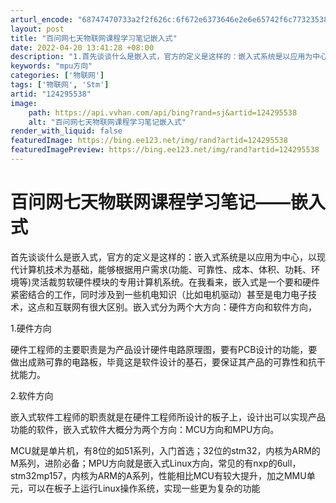 ```yaml
---
arturl_encode: "68747470733a2f2f626c:6f672e6373646e2e6e65742f6c77323538313136373238372f:61727469636c652f64657461696c732f313234323935353338"
layout: post
title: "百问网七天物联网课程学习笔记嵌入式"
date: 2022-04-20 13:41:28 +08:00
description: "1.首先谈谈什么是嵌入式，官方的定义是这样的：嵌入式系统是以应用为中心，以现"
keywords: "mpu方向"
categories: ['物联网']
tags: ['物联网', 'Stm']
artid: "124295538"
image:
    path: https://api.vvhan.com/api/bing?rand=sj&artid=124295538
    alt: "百问网七天物联网课程学习笔记嵌入式"
render_with_liquid: false
featuredImage: https://bing.ee123.net/img/rand?artid=124295538
featuredImagePreview: https://bing.ee123.net/img/rand?artid=124295538
---
```


# 百问网七天物联网课程学习笔记——嵌入式

首先谈谈什么是嵌入式，官方的定义是这样的：嵌入式系统是以应用为中心，以现代计算机技术为基础，能够根据用户需求(功能、可靠性、成本、体积、功耗、环境等)灵活裁剪软硬件模块的专用计算机系统。在我看来，嵌入式是一个要和硬件紧密结合的工作，同时涉及到一些机电知识（比如电机驱动）甚至是电力电子技术，这点和互联网有很大区别。嵌入式分为两个大方向：硬件方向和软件方向，
  
1.硬件方向
  
硬件工程师的主要职责是为产品设计硬件电路原理图，要有PCB设计的功能，要做出成熟可靠的电路板，毕竟这是软件设计的基石，要保证其产品的可靠性和抗干扰能力。
  
2.软件方向
  
嵌入式软件工程师的职责就是在硬件工程师所设计的板子上，设计出可以实现产品功能的软件，嵌入式软件大概分为两个方向：MCU方向和MPU方向。
  
MCU就是单片机，有8位的如51系列，入门首选；32位的stm32，内核为ARM的M系列，进阶必备；MPU方向就是嵌入式Linux方向，常见的有nxp的6ull，stm32mp157，内核为ARM的A系列，性能相比MCU有较大提升，加之MMU单元，可以在板子上运行Linux操作系统，实现一些更为复杂的功能